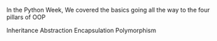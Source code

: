 In the Python Week, We covered the basics going all the way to the four pillars of OOP

Inheritance
Abstraction
Encapsulation
Polymorphism
